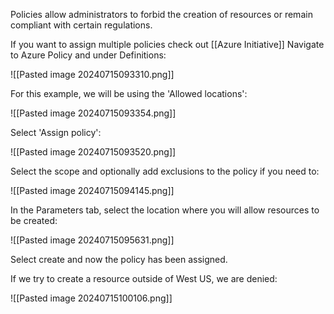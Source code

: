 Policies allow administrators to forbid the creation of resources or remain compliant with certain regulations.

If you want to assign multiple policies check out [[Azure Initiative]]
Navigate to Azure Policy and under Definitions:

![[Pasted image 20240715093310.png]]

For this example, we will be using the 'Allowed locations':

![[Pasted image 20240715093354.png]]

Select 'Assign policy':

![[Pasted image 20240715093520.png]]

Select the scope and optionally add exclusions to the policy if you need to:

![[Pasted image 20240715094145.png]]

In the Parameters tab, select the location where you will allow resources to be created:

![[Pasted image 20240715095631.png]]

Select create and now the policy has been assigned. 

If we try to create a resource outside of West US, we are denied:

![[Pasted image 20240715100106.png]]



